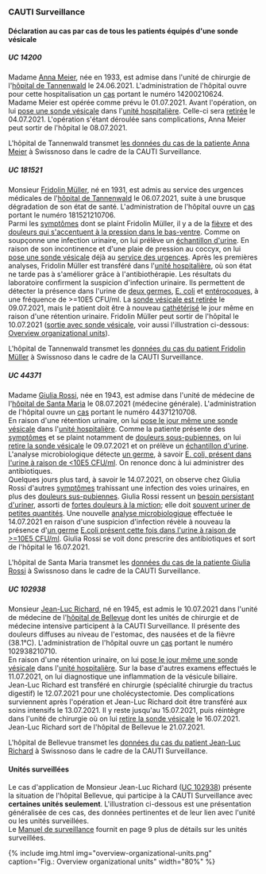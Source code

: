 ### CAUTI Surveillance

#### Déclaration au cas par cas de tous les patients équipés d'une sonde vésicale

##### UC 14200
Madame [Anna Meier](Patient-AnnaMeier.html), née en 1933, est admise dans l'unité de chirurgie de l'[hôpital de Tannenwald](Organization-SpitalTannenwald.html) le 24.06.2021. L'administration de l'hôpital ouvre pour cette hospitalisation un [cas](Encounter-Encounter-14200210624.html) portant le numéro 14200210624.   
Madame Meier est opérée comme prévu le 01.07.2021. Avant l'opération, on lui [pose une sonde vésicale](Procedure-InsertCatheter-20210701-14200210624.html) dans l'[unité hospitalière](Location-BettenstationTannenwald.html). Celle-ci sera [retirée](Procedure-RemoveCatheter-20210704-14200210624.html) le 04.07.2021. L'opération s'étant déroulée sans complications, Anna Meier peut sortir de l'hôpital le 08.07.2021.

L'hôpital de Tannenwald transmet [les données du cas de la patiente Anna Meier](Bundle-MessageUC14200.html) à Swissnoso dans le cadre de la CAUTI Surveillance.

##### UC 181521
Monsieur [Fridolin Müller](Patient-FridolinMueller.html), né en 1931, est admis au service des urgences médicales de l'[hôpital de Tannenwald](Organization-SpitalTannenwald.html) le 06.07.2021, suite à une brusque dégradation de son état de santé. L'administration de l'hôpital ouvre un [cas](Encounter-Encounter-181521210706.html) portant le numéro 181521210706.   
Parmi les [symptômes](Observation-Symptoms-20210706-181521210706.html) dont se plaint Fridolin Müller, il y a de la [fièvre](Observation-Fever-20210706-181521210706.html) et des [douleurs qui s'accentuent à la pression dans le bas-ventre](Observation-SuprapubicTenderness-20210706-181521210706.html). Comme on soupçonne une infection urinaire, on lui prélève un [échantillon d'urine](Procedure-Microbiology-20210706-181521210706.html). En raison de son incontinence et d'une plaie de pression au coccyx, on lui [pose une sonde vésicale](Procedure-InsertCatheter1-20210706-181521210706.html) déjà au [service des urgences](Location-NotfallstationTannenwald.html). Après les premières analyses, Fridolin Müller est transféré dans l'[unité hospitalière](Location-BettenstationTannenwald.html), où son état ne tarde pas à s'améliorer grâce à l'antibiothérapie. Les résultats du laboratoire confirment la suspicion d'infection urinaire. Ils permettent de détecter la présence dans l'urine de [deux germes](Observation-NumberOfDifferentGerms-20210706-181521210706.html), [E. coli](Observation-Germ1-20210706-181521210706.html) et [entérocoques](Observation-Germ2-20210706-181521210706.html), à une fréquence de >=10E5 CFU/ml. La [sonde vésicale est retirée](Procedure-RemoveCatheter1-20210709-181521210706.html) le 09.07.2021, mais le patient doit être à nouveau [cathétérisé](Procedure-InsertCatheter2-20210709-181521210706.html) le jour même en raison d'une rétention urinaire. Fridolin Müller peut sortir de l'hôpital le 10.07.2021 ([sortie avec sonde vésicale](Procedure-RemoveCatheter2-20210710-181521210706.html), voir aussi l'illustration ci-dessous: [Overview organizational units](usecases-fr.html#überwachte-organisationeinheiten)).

L'hôpital de Tannenwald transmet les [données du cas du patient Fridolin Müller](Bundle-MessageUC181521.html) à Swissnoso dans le cadre de la CAUTI Surveillance.

##### UC 44371
Madame [Giulia Rossi](Patient-GiuliaRossi.html), née en 1943, est admise dans l'unité de médecine de l'[hôpital de Santa Maria](Organization-OspedaleSantaMaria.html) le 08.07.2021 (médecine générale). L'administration de l'hôpital ouvre un [cas](Encounter-Encounter-44371210708.html) portant le numéro 44371210708.   
En raison d'une rétention urinaire, on lui [pose le jour même une sonde vésicale](Procedure-InsertCatheter-20210708-44371210708.html) dans l'[unité hospitalière](Location-DegenzaSantaMaria.html). Comme la patiente présente des [symptômes](Observation-Symptoms1-20210709-44371210708.html) et se plaint notamment de [douleurs sous-pubiennes](Observation-SuprapubicTenderness1-20210709-44371210708.html), on lui [retire la sonde vésicale](Procedure-RemoveCatheter-20210709-44371210708.html) le 09.07.2021 et on prélève un [échantillon d'urine](Procedure-Microbiology1-20210709-44371210708.html). L'analyse microbiologique détecte [un germe](Observation-NumberOfDifferentGerms-20210709-44371210708.html), à savoir [E. coli, présent dans l'urine à raison de <10E5 CFU/ml](Observation-Germ1-20210709-44371210708.html). On renonce donc à lui administrer des antibiotiques.   
Quelques jours plus tard, à savoir le 14.07.2021, on observe chez Giulia Rossi d'autres [symptômes](Observation-Symptoms2-20210714-44371210708.html) trahissant une infection des voies urinaires, en plus des [douleurs sus-pubiennes](Observation-SuprapubicTenderness2-20210714-44371210708.html). Giulia Rossi ressent un [besoin persistant d'uriner](Observation-UrinaryUrgency2-20210714-44371210708.html), assorti de [fortes douleurs à la miction](Observation-Dysuria2-20210714-44371210708.html); elle doit [souvent uriner de petites quantités](Observation-UrinaryFrequency2-20210714-44371210708.html). Une nouvelle [analyse microbiologique](Procedure-Microbiology2-20210714-44371210708.html) effectuée le 14.07.2021 en raison d'une suspicion d'infection révèle à nouveau la présence d'[un germe](Observation-NumberOfDifferentGerms-20210714-44371210708.html) [E.coli présent cette fois dans l'urine à raison de >=10E5 CFU/ml](Observation-Germ1-20210714-44371210708.html). Giulia Rossi se voit donc prescrire des antibiotiques et sort de l'hôpital le 16.07.2021.

L'hôpital de Santa Maria transmet les [données du cas de la patiente Giulia Rossi](Bundle-MessageUC44371.html) à Swissnoso dans le cadre de la CAUTI Surveillance.

##### UC 102938
Monsieur [Jean-Luc Richard](Patient-JeanLucRichard.html), né en 1945, est admis le 10.07.2021 dans l'unité de médecine de l'[hôpital de Bellevue](Organization-HopitalBellevue.html) dont les unités de chirurgie et de médecine intensive participent à la CAUTI Surveillance. Il présente des douleurs diffuses au niveau de l'estomac, des nausées et de la fièvre (38.1°C). L'administration de l'hôpital ouvre un [cas](Encounter-Encounter-102938210710.html) portant le numéro 102938210710.   
En raison d'une rétention urinaire, on lui [pose le jour même une sonde vésicale](Procedure-InsertCatheter-20210712-102938210710.html) dans l'[unité hospitalière](Location-UniteHospitaliereBellevue.html). Sur la base d'autres examens effectués le 11.07.2021, on lui diagnostique une inflammation de la vésicule biliaire. Jean-Luc Richard est transféré en chirurgie (spécialité chirurgie du tractus digestif) le 12.07.2021 pour une cholécystectomie. Des complications surviennent après l'opération et Jean-Luc Richard doit être transféré aux soins intensifs le 13.07.2021. Il y reste jusqu'au 15.07.2021, puis réintègre dans l'unité de chirurgie où on lui [retire la sonde vésicale](Procedure-RemoveCatheter-20210716-102938210710.html) le 16.07.2021. Jean-Luc Richard sort de l'hôpital de Bellevue le 21.07.2021.

L'hôpital de Bellevue transmet les [données du cas du patient Jean-Luc Richard](Bundle-MessageUC102938.html) à Swissnoso dans le cadre de la CAUTI Surveillance.


#### Unités surveillées
Le cas d'application de Monsieur Jean-Luc Richard ([UC 102938](usecases-fr.html#uc-102938)) présente la situation de l'hôpital Bellevue, qui participe à la CAUTI Surveillance avec **certaines unités seulement**. L'illustration ci-dessous est une présentation généralisée de ces cas, des données pertinentes et de leur lien avec l'unité ou les unités surveillées.   
Le [Manuel de surveillance](https://www.swissnoso.ch/fr/modules/cauti-surveillance/materiel/manuel-e-formulaire) fournit en page 9 plus de détails sur les unités surveillées.

{% include img.html img="overview-organizational-units.png" caption="Fig.: Overview organizational units" width="80%" %}

